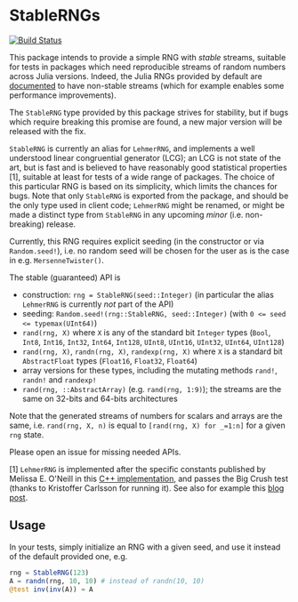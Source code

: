 # StableRNGs

[![Build Status](https://travis-ci.org/JuliaRandom/StableRNGs.jl.svg?branch=master)](https://travis-ci.org/JuliaRandom/StableRNGs.jl)

This package intends to provide a simple RNG with _stable_ streams, suitable
for tests in packages which need reproducible streams of random numbers
across Julia versions. Indeed, the Julia RNGs provided by default are
[documented](https://docs.julialang.org/en/v1.4/stdlib/Random/#Reproducibility-1)
to have non-stable streams (which for example enables some performance
improvements).

The `StableRNG` type provided by this package strives
for stability, but if bugs which require breaking this promise are found,
a new major version will be released with the fix.

`StableRNG` is currently an alias for `LehmerRNG`, and implements a well understood
linear congruential generator (LCG); an LCG is not state of the art,
but is fast and is believed to have reasonably good statistical properties [1],
suitable at least for tests of a wide range of packages.
The choice of this particular RNG is based on its simplicity, which limits
the chances for bugs.
Note that only `StableRNG` is exported from the package, and should be the only
type used in client code; `LehmerRNG` might be renamed, or might be made a distinct
type from `StableRNG` in any upcoming _minor_ (i.e. non-breaking) release.

Currently, this RNG requires explicit seeding (in the constructor
or via `Random.seed!`), i.e. no random seed will be chosen for the user
as is the case in e.g. `MersenneTwister()`.

The stable (guaranteed) API is
* construction: `rng = StableRNG(seed::Integer)` (in particular the alias
  `LehmerRNG` is currently _not_ part of the API)
* seeding: `Random.seed!(rng::StableRNG, seed::Integer)`
  (with `0 <= seed <= typemax(UInt64)`)
* `rand(rng, X)` where `X` is any of the standard bit `Integer` types
  (`Bool`, `Int8`, `Int16`, `Int32`, `Int64`, `Int128`,
  `UInt8`, `UInt16`, `UInt32`, `UInt64`, `UInt128`)
* `rand(rng, X)`, `randn(rng, X)`, `randexp(rng, X)` where `X` is a standard
  bit `AbstractFloat` types (`Float16`, `Float32`, `Float64`)
* array versions for these types, including
  the mutating methods `rand!`, `randn!` and `randexp!`
* `rand(rng, ::AbstractArray)` (e.g. `rand(rng, 1:9)`); the streams are the same
  on 32-bits and 64-bits architectures

Note that the generated streams of numbers for scalars and arrays are the same,
i.e. `rand(rng, X, n)` is equal to `[rand(rng, X) for _=1:n]` for a given `rng`
state.

Please open an issue for missing needed APIs.

[1] `LehmerRNG` is implemented after the specific constants published by
Melissa E. O'Neill in this
[C++ implementation](https://gist.github.com/imneme/aeae7628565f15fb3fef54be8533e39c),
and passes the Big Crush test (thanks to Kristoffer Carlsson for running it).
See also for example this
[blog post](https://lemire.me/blog/2019/03/19/the-fastest-conventional-random-number-generator-that-can-pass-big-crush/).

## Usage

In your tests, simply initialize an RNG with a given seed, and use
it instead of the default provided one, e.g.

```julia
rng = StableRNG(123)
A = randn(rng, 10, 10) # instead of randn(10, 10)
@test inv(inv(A)) ≈ A
```
